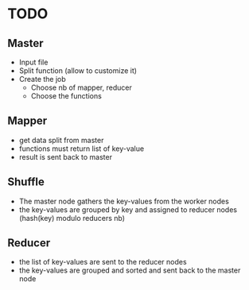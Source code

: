 # TODO

## Master
- Input file
- Split function (allow to customize it)
- Create the job
  - Choose nb of mapper, reducer
  - Choose the functions

## Mapper
- get data split from master
- functions must return list of key-value
- result is sent back to master

## Shuffle
- The master node gathers the key-values from the worker nodes
- the key-values are grouped by key and assigned to reducer nodes (hash(key) modulo reducers nb)


## Reducer
- the list of key-values are sent to the reducer nodes
- the key-values are grouped and sorted and sent back to the master node